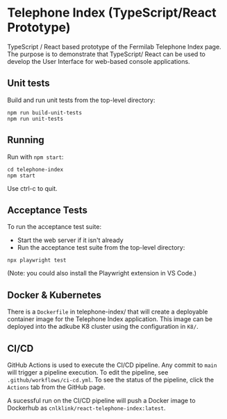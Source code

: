# Telephone Index (TypeScript/React Prototype)

TypeScript / React based prototype of the Fermilab Telephone Index page.  The purpose is to demonstrate that TypeScript/ React can be used to develop the User Interface for web-based console applications.

## Unit tests

Build and run unit tests from the top-level directory:

```
npm run build-unit-tests
npm run unit-tests
```

## Running

Run with `npm start`:

```
cd telephone-index
npm start
```

Use ctrl-c to quit.

## Acceptance Tests

To run the acceptance test suite:

* Start the web server if it isn't already
* Run the acceptance test suite from the top-level directory:

```
npx playwright test
```

(Note: you could also install the Playwright extension in VS Code.)

## Docker & Kubernetes 

There is a `Dockerfile` in telephone-index/ that will create a deployable container image for the Telephone Index application.  This image can be deployed into the adkube K8 cluster using the configuration in `K8/`.

## CI/CD

GitHub Actions is used to execute the CI/CD pipeline.  Any commit to `main` will trigger a pipeline execution.  To edit the pipeline, see `.github/workflows/ci-cd.yml`.  To see the status of the pipeline, click the `Actions` tab from the GitHub page.

A sucessful run on the CI/CD pipeline will push a Docker image to Dockerhub as `cnlklink/react-telephone-index:latest`.
